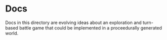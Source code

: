 # Docs #

Docs in this directory are evolving ideas about an exploration and turn-based battle game that could be implemented in a proceedurally generated world.